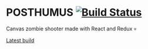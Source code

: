 # POSTHUMUS [![Build Status](https://travis-ci.org/praghus/posthumus.svg?branch=master)](https://travis-ci.org/praghus/posthumus)
Canvas zombie shooter made with React and Redux :skull: 

[Latest build](https://posthumus.herokuapp.com/)
